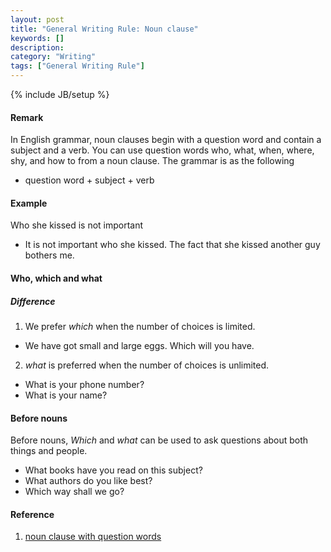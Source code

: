 ```yaml
---
layout: post
title: "General Writing Rule: Noun clause"
keywords: []
description: 
category: "Writing"
tags: ["General Writing Rule"]
---
```

{% include JB/setup %}

#### Remark
In English grammar, noun clauses begin with a question word and contain a
subject and a verb. You can use question words who, what, when, where, shy, and
how to from a noun clause. The grammar is as the following
- question word + subject + verb


#### Example
Who she kissed is not important
- It is not important who she kissed. The fact that she kissed another guy bothers me.


#### Who, which and what
##### Difference
1. We prefer *which* when the number of choices is limited.
- We have got small and large eggs. Which will you have.
2. *what* is preferred when the number of choices is unlimited.
- What is your phone number?
- What is your name?

#### Before nouns
Before nouns, *Which* and *what* can be used to ask questions about both things and people.
- What books have you read on this subject?
- What authors do you like best?
- Which way shall we go?

#### Reference
1. [noun clause with question words](https://www.myhappyenglish.com/free-english-lesson/2018/07/29/free-english-grammar-lesson-noun-clauses-with-question-words/#:~:text=In%20English%20grammar%2C%20noun%20clauses,subject%20of%20an%20English%20sentence.)
